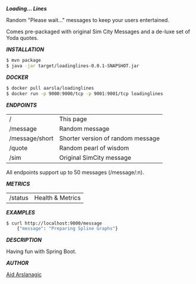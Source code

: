 ***Loading... Lines***

Random "Please wait..." messages to keep your users entertained.

Comes pre-packaged with original Sim City Messages and a de-luxe set of Yoda quotes.

***INSTALLATION***

```bash
$ mvn package
$ java -jar target/loadinglines-0.0.1-SNAPSHOT.jar
```

***DOCKER***

```bash
$ docker pull aarsla/loadinglines
$ docker run -p 9000:9000/tcp -p 9001:9001/tcp loadinglines
```

***ENDPOINTS***

|               |               |
| ------------- |:--------------|
| /      | This page |
| /message      | Random message      |
| /message/short | Shorter version of random message      |
| /quote | Random pearl of wisdom   |
| /sim | Original SimCity message      |

All endpoints support up to 50 messages (/message/:n).

***METRICS***

|               |               |
| ------------- |:--------------|
| /status      | Health & Metrics |

***EXAMPLES***

```bash
$ curl http://localhost:9000/message
    {"message": "Preparing Spline Graphs"}
```

***DESCRIPTION***

Having fun with Spring Boot.

***AUTHOR***

[Aid Arslanagic](https://github.com/aarsla)